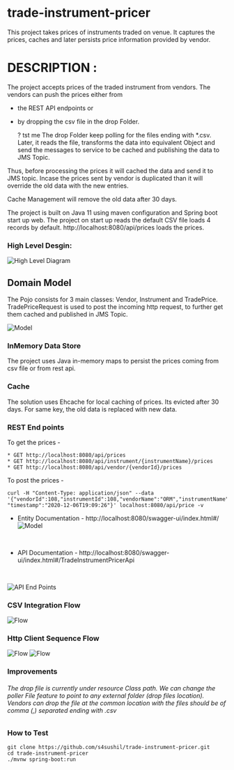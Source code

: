 # trade-instrument-pricer
This project takes prices of instruments traded on venue. It captures the prices, caches and later persists price information provided by vendor.
# DESCRIPTION :
The project accepts prices of the traded instrument from vendors. The vendors can push the prices either from 
* the REST API endpoints or 
* by dropping the csv file in the drop Folder.
    
    ? tst me
The drop Folder keep polling for
the files ending with *.csv. Later, it reads the file, transforms the data into equivalent Object and send the messages
to service to be cached and publishing the data to JMS Topic.

Thus, before processing the prices it will cached the data and send it to JMS topic. Incase the prices sent by vendor is
duplicated than it will override the old data with the new entries.

Cache Management will remove the old data after 30 days.

The project is built on Java 11 using maven configuration and Spring boot start up web.
The project on start up reads the default CSV file loads 4 records by default.
http://localhost:8080/api/prices loads the prices.

### High Level Desgin:

![High Level Diagram](uml-diagram/HLD.jpeg)

## Domain Model
The Pojo consists for 3 main classes: Vendor, Instrument and TradePrice.
TradePriceRequest is used to post the incoming http request, to further get them cached and published in JMS Topic.

![Model](uml-diagram/classDiagram.jpeg)

### InMemory Data Store
The project uses Java in-memory maps to persist the prices coming from csv file or from rest api. 

### Cache
The solution uses Ehcache for local caching of prices. Its evicted after 30 days.
For same key, the old data is replaced with new data.

### REST End points

To get the prices -
```
* GET http://localhost:8080/api/prices
* GET http://localhost:8080/api/instrument/{instrumentName}/prices
* GET http://localhost:8080/api/vendor/{vendorId}/prices
```
To post the prices -
```
curl -H "Content-Type: application/json" --data '{"vendorId":108,"instrumentId":108,"vendorName":"ORM","instrumentName":"GOOG","bid":102.34,"ask":103.50, "timestamp":"2020-12-06T19:09:26"}' localhost:8080/api/price -v
```

* Entity Documentation - http://localhost:8080/swagger-ui/index.html#/
![Model](uml-diagram/entityModel.jpg)
<br/>

* API Documentation - http://localhost:8080/swagger-ui/index.html#/TradeInstrumentPricerApi
<br/>
  
![API End Points](uml-diagram/apiEndPoints.jpeg)


### CSV Integration Flow

![Flow](uml-diagram/CsvIntegrationFlow.jpeg)


### Http Client Sequence Flow

![Flow](uml-diagram/httpSequence.jpeg)
![Flow](uml-diagram/httpSequencePart2.jpeg)


### Improvements

######  The drop file is currently under resource Class path. We can change the poller File feature to point to any external folder (drop files location). Vendors can drop the file at the common location with the files should be of comma (,) separated ending with .csv 


### How to Test
```
git clone https://github.com/s4sushil/trade-instrument-pricer.git
cd trade-instrument-pricer
./mvnw spring-boot:run
```
